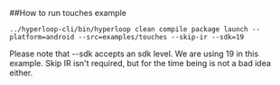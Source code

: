 ##How to run touches example

```../hyperloop-cli/bin/hyperloop clean compile package launch --platform=android --src=examples/touches --skip-ir --sdk=19```

Please note that --sdk accepts an sdk level. We are using 19 in this example.
Skip IR isn't required, but for the time being is not a bad idea either.